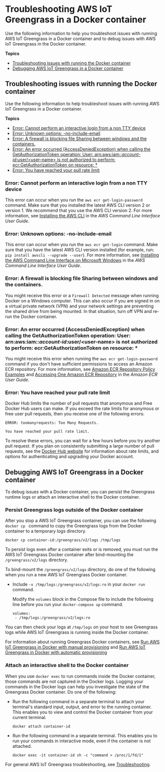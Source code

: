 # Troubleshooting AWS IoT Greengrass in a Docker container<a name="docker-troubleshooting"></a>

Use the following information to help you troubleshoot issues with running AWS IoT Greengrass in a Docker container and to debug issues with AWS IoT Greengrass in the Docker container\.

**Topics**
+ [Troubleshooting issues with running the Docker container](#troubleshooting-container-errors)
+ [Debugging AWS IoT Greengrass in a Docker container](#debugging-greengrass-in-docker)

## Troubleshooting issues with running the Docker container<a name="troubleshooting-container-errors"></a>

Use the following information to help troubleshoot issues with running AWS IoT Greengrass in a Docker container\.

**Topics**
+ [Error: Cannot perform an interactive login from a non TTY device](#docker-troubleshootin-ecr-get-login-password)
+ [Error: Unknown options: \-no\-include\-email](#docker-troubleshooting-cli-version)
+ [Error: A firewall is blocking file Sharing between windows and the containers\.](#docker-troubleshooting-firewall)
+ [Error: An error occurred \(AccessDeniedException\) when calling the GetAuthorizationToken operation: User: arn:aws:iam::*account\-id*:user/<user\-name> is not authorized to perform: ecr:GetAuthorizationToken on resource: \*](#docker-troubleshooting-ecr-perms)
+ [Error: You have reached your pull rate limit](#docker-troubleshooting-too-many-requests)

### Error: Cannot perform an interactive login from a non TTY device<a name="docker-troubleshootin-ecr-get-login-password"></a>

This error can occur when you run the `aws ecr get-login-password` command\. Make sure that you installed the latest AWS CLI version 2 or version 1\. We recommend that you use the AWS CLI version 2\. For more information, see [Installing the AWS CLI](https://docs.aws.amazon.com/cli/latest/userguide/cli-chap-install.html) in the *AWS Command Line Interface User Guide*\.

### Error: Unknown options: \-no\-include\-email<a name="docker-troubleshooting-cli-version"></a>

This error can occur when you run the `aws ecr get-login` command\. Make sure that you have the latest AWS CLI version installed \(for example, run: `pip install awscli --upgrade --user`\)\. For more information, see [Installing the AWS Command Line Interface on Microsoft Windows](https://docs.aws.amazon.com/cli/latest/userguide/awscli-install-windows.html) in the *AWS Command Line Interface User Guide*\.

### Error: A firewall is blocking file Sharing between windows and the containers\.<a name="docker-troubleshooting-firewall"></a>

You might receive this error or a `Firewall Detected` message when running Docker on a Windows computer\. This can also occur if you are signed in on a virtual private network \(VPN\) and your network settings are preventing the shared drive from being mounted\. In that situation, turn off VPN and re\-run the Docker container\.

### Error: An error occurred \(AccessDeniedException\) when calling the GetAuthorizationToken operation: User: arn:aws:iam::*account\-id*:user/<user\-name> is not authorized to perform: ecr:GetAuthorizationToken on resource: \*<a name="docker-troubleshooting-ecr-perms"></a>

You might receive this error when running the `aws ecr get-login-password` command if you don't have sufficient permissions to access an Amazon ECR repository\. For more information, see [Amazon ECR Repository Policy Examples](https://docs.aws.amazon.com/AmazonECR/latest/userguide/repository-policy-examples.html) and [Accessing One Amazon ECR Repository](https://docs.aws.amazon.com/AmazonECR/latest/userguide/security_iam_id-based-policy-examples.html) in the *Amazon ECR User Guide*\.

### Error: You have reached your pull rate limit<a name="docker-troubleshooting-too-many-requests"></a>

Docker Hub limits the number of pull requests that anonymous and Free Docker Hub users can make\. If you exceed the rate limits for anonymous or free user pull requests, then you receive one of the following errors: 

  

```
ERROR: toomanyrequests: Too Many Requests.
```

  

```
You have reached your pull rate limit.
```

To resolve these errors, you can wait for a few hours before you try another pull request\. If you plan on consistently submitting a large number of pull requests, see the [Docker Hub website](https://www.docker.com/increase-rate-limits) for information about rate limits, and options for authenticating and upgrading your Docker account\. 

## Debugging AWS IoT Greengrass in a Docker container<a name="debugging-greengrass-in-docker"></a>

To debug issues with a Docker container, you can persist the Greengrass runtime logs or attach an interactive shell to the Docker container\.

### Persist Greengrass logs outside of the Docker container<a name="debugging-docker-persist-logs"></a>

After you stop a AWS IoT Greengrass container, you can use the following `docker cp ` command to copy the Greengrass logs from the Docker container to a temporary logs directory\. 

```
docker cp container-id:/greengrass/v2/logs /tmp/logs
```

To persist logs even after a container exits or is removed, you must run the AWS IoT Greengrass Docker container after bind\-mounting the `/greengrass/v2/logs` directory\. 

To bind\-mount the `/greengrass/v2/logs` directory, do one of the following when you run a new AWS IoT Greengrass Docker container\.
+ Include `-v /tmp/logs:/greengrass/v2/logs:ro` in your `docker run` command\.

  Modify the `volumes` block in the Compose file to include the following line before you run your `docker-compose up` command\.

  ```
  volumes:
   - /tmp/logs:/greengrass/v2/logs:ro
  ```

You can then check your logs at `/tmp/logs` on your host to see Greengrass logs while AWS IoT Greengrass is running inside the Docker container\.

For information about running Greengrass Docker containers, see [Run AWS IoT Greengrass in Docker with manual provisioning](run-greengrass-docker-manual-provisioning.md) and [Run AWS IoT Greengrass in Docker with automatic provisioning](run-greengrass-docker-automatic-provisioning.md)

### Attach an interactive shell to the Docker container<a name="debugging-docker-attach-shell"></a>

When you use `docker exec` to run commands inside the Docker container, those commands are not captured in the Docker logs\. Logging your commands in the Docker logs can help you investigate the state of the Greengrass Docker container\. Do one of the following:
+ Run the following command in a separate terminal to attach your terminal's standard input, output, and error to the running container\. This enables you to view and control the Docker container from your current terminal\.

  ```
  docker attach container-id
  ```
+ Run the following command in a separate terminal\. This enables you to run your commands in interactive mode, even if the container is not attached\.

  ```
  docker exec -it container-id sh -c "command > /proc/1/fd/1"
  ```

For general AWS IoT Greengrass troubleshooting, see [Troubleshooting](troubleshooting.md)\.